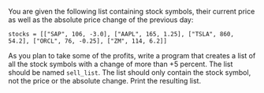 You are given the following list containing stock symbols, their current price
as well as the absolute price change of the previous day:

    stocks = [["SAP", 106, -3.0], ["AAPL", 165, 1.25], ["TSLA", 860, 54.2], ["ORCL", 76, -0.25], ["ZM", 114, 6.2]]

As you plan to take some of the profits, write a program that creates a list of all the stock
symbols with a change of more than +5 percent. The list should be named `sell_list`.
The list should only contain the stock symbol, not the price or the absolute change.
Print the resulting list.
